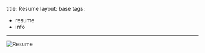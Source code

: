 title: Resume
layout: base
tags:
  - resume
  - info
---
 <article class="program-card">
          <img src="/images/resume.png" alt="Resume" class="img-responsive">
          <div class="card-body">
        </div>
        </article>
